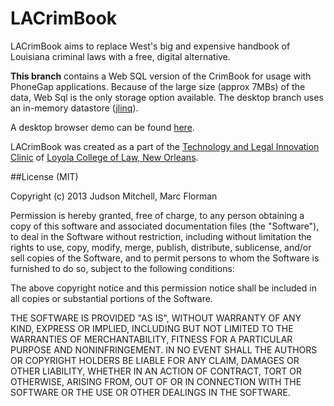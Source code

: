 LACrimBook
===============

LACrimBook aims to replace West's big and expensive handbook of Louisiana 
criminal laws with a free, digital alternative.

**This branch** contains a Web SQL version of the CrimBook for usage with PhoneGap applications.  Because of the
large size (approx 7MBs) of the data, Web Sql is the only storage option available.  The desktop branch uses
an in-memory datastore ([jlinq](http://hugoware.net/Projects/jlinq)).

A desktop browser demo can be found [here](http://judsonmitchell.github.io/LACrimBook/).

LACrimBook was created as a part of the [Technology and Legal Innovation Clinic](http://loyolalawtech.org) of [Loyola College of Law, New Orleans](http://law.loyno.edu).

##License (MIT)

Copyright (c) 2013 Judson Mitchell, Marc Florman

Permission is hereby granted, free of charge, to any person obtaining a copy of this software and associated documentation files (the "Software"), to deal in the Software without restriction, including without limitation the rights to use, copy, modify, merge, publish, distribute, sublicense, and/or sell copies of the Software, and to permit persons to whom the Software is furnished to do so, subject to the following conditions:

The above copyright notice and this permission notice shall be included in all copies or substantial portions of the Software.

THE SOFTWARE IS PROVIDED "AS IS", WITHOUT WARRANTY OF ANY KIND, EXPRESS OR IMPLIED, INCLUDING BUT NOT LIMITED TO THE WARRANTIES OF MERCHANTABILITY, FITNESS FOR A PARTICULAR PURPOSE AND NONINFRINGEMENT. IN NO EVENT SHALL THE AUTHORS OR COPYRIGHT HOLDERS BE LIABLE FOR ANY CLAIM, DAMAGES OR OTHER LIABILITY, WHETHER IN AN ACTION OF CONTRACT, TORT OR OTHERWISE, ARISING FROM, OUT OF OR IN CONNECTION WITH THE SOFTWARE OR THE USE OR OTHER DEALINGS IN THE SOFTWARE.
